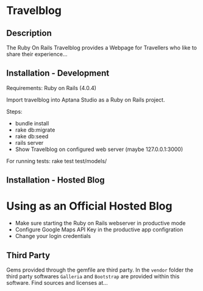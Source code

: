 Travelblog
==========

Description
-----------

The Ruby On Rails Travelblog provides a Webpage for Travellers who like to share their experience...


Installation - Development
--------------------------

Requirements: Ruby on Rails (4.0.4)

Import travelblog into Aptana Studio as a Ruby on Rails project.

Steps:
- bundle install
- rake db:migrate
- rake db:seed
- rails server
- Show Travelblog on configured web server (maybe 127.0.0.1:3000)

For running tests: rake test test/models/


Installation - Hosted Blog
--------------------------
# Using as an Official Hosted Blog
- Make sure starting the Ruby on Rails webserver in productive mode
- Configure Google Maps API Key in the productive app configration
- Change your login credentials


Third Party
-----------

Gems provided through the gemfile are third party.
In the ``vendor`` folder the third party softwares ``Galleria`` and ``Bootstrap`` are provided within this software. Find sources and licenses at...

